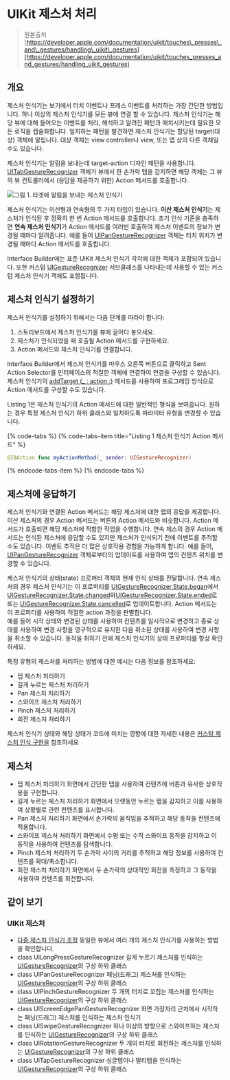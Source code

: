 # UIKit 제스처 처리

> 원본출처  
> [https://developer.apple.com/documentation/uikit/touches\_presses\_and\_gestures/handling\_uikit\_gestures](https://developer.apple.com/documentation/uikit/touches_presses_and_gestures/handling_uikit_gestures)

## 개요

제스처 인식기는 보기에서 터치 이벤트나 프레스 이벤트를 처리하는 가장 간단한 방법입니다. 하나 이상의 제스처 인식기를 모든 뷰에 연결 할 수 있습니다. 제스처 인식기는 해당 뷰에 대해 들어오는 이벤트를 처리, 해석하고 알려진 패턴과 매치시키는데 필요한 모든 로직을 캡슐화합니다. 일치하는 패턴을 발견하면 제스처 인식기는 할당된 target\(대상\) 객체에 알립니다. 대상 객체는 view controller나 view, 또는 앱 상의 다른 객체일수도 있습니다.

제스처 인식기는 알림을 보내는데 target-action 디자인 패턴을 사용합니다. [UITabGestureRecognizer](../../not-found.md) 객체가 뷰에서 한 손가락 탭을 감지하면 해당 객체는 그 뷰의 뷰 컨트롤러에서 \(응답을 제공하기 위한\) Action 메서드를 호출합니다.

![&#xADF8;&#xB9BC; 1. &#xD0C0;&#xAC9F;&#xC5D0; &#xC54C;&#xB9BC;&#xC744; &#xBCF4;&#xB0B4;&#xB294; &#xC81C;&#xC2A4;&#xCC98; &#xC778;&#xC2DD;&#xAE30;](https://docs-assets.developer.apple.com/published/7c21d852b9/0c8c5e29-c846-4a16-988b-3d809eafbb6b.png)

제스처 인식기는 이산형과 연속형의 두 가지 타입이 있습니다. **이산 제스처 인식기**는 제스처가 인식된 후 정확히 한 번 Action 메서드를 호출합니다. 초기 인식 기준을 충족하면 **연속 제스처 인식기**가 Action 메서드를 여러번 호출하여 제스처 이벤트의 정보가 변경될 때마다 알려줍니다. 예를 들어 [UIPanGestureRecognizer](../../not-found.md) 객체는 터치 위치가 변경될 때마다 Action 메서드를 호출합니다.

Interface Builder에는 표준 UIKit 제스처 인식기 각각에 대한 객체가 포함되어 있습니다. 또한 커스텀 [UIGestureRecognizer](../../not-found.md) 서브클래스를 나타내는데 사용할 수 있는 커스텀 제스처 인식기 객체도 포함됩니다.

## 제스처 인식기 설정하기

제스처 인식기를 설정하기 위해서는 다음 단계를 따라야 합니다:

1. 스토리보드에서 제스처 인식기를 뷰에 끌어다 놓으세요.
2. 제스처가 인식되었을 때 호출될 Action 메서드를 구현하세요.
3. Action 메서드와 제스처 인식기를 연결합니다.

Interface Builder에서 제스처 인식기를 마우스 오른쪽 버튼으로 클릭하고 Sent Action Selector를 인터페이스의 적절한 객체에 연결하여 연결을 구성할 수 있습니다. 제스처 인식기의 [addTarget \(\_ : action :\)](../../not-found.md) 메서드를 사용하여 프로그래밍 방식으로 Action 메서드를 구성할 수도 있습니다.

Listing 1은 제스처 인식기의 Action 메서드에 대한 일반적인 형식을 보여줍니다. 원하는 경우 특정 제스처 인식기 하위 클래스와 일치하도록 파라미터 유형을 변경할 수 있습니다.

{% code-tabs %}
{% code-tabs-item title="Listing 1 제스처 인식기 Action 메서드" %}
```swift
@IBAction func myActionMethod(_ sender: UIGestureRecognizer)
```
{% endcode-tabs-item %}
{% endcode-tabs %}

## 제스처에 응답하기

제스처 인식기와 연결된 Action 메서드는 해당 제스처에 대한 앱의 응답을 제공합니다. 이산 제스처의 경우 Action 메서드는 버튼의 Action 메서드와 비슷합니다. Action 메서드가 호출되면 해당 제스처에 적합한 작업을 수행합니다. 연속 제스의 경우 Action 메서드는 인식된 제스처에 응답할 수도 있지만 제스처가 인식되기 전에 이벤트를 추적할 수도 있습니다. 이벤트 추적은 더 많은 상호작용 경험을 가능하게 합니다. 예를 들어, [UIPanGestureRecognizer](../../not-found.md) 객체로부터의 업데이트를 사용하여 앱의 컨텐츠 위치를 변경할 수 있습니다.

제스처 인식기의 상태\(state\) 프로퍼티 객체의 현재 인식 상태를 전달합니다. 연속 제스처의 경우 제스처 인식기는 이 프로퍼티를 [UIGestureRecognizer.State.began](../../not-found.md)에서 [UIGestureRecognizer.State.changed](../../not-found.md)와[UIGestureRecognizer.State.ended](../../not-found.md)로 또는 [UIGestureRecognizer.State.cancelled](../../not-found.md)로 업데이트합니다. Action 메서드는 이 프로퍼티를 사용하여 적절한 action 과정을 판별합니다.  
예를 들어 시작 상태와 변경된 상태를 사용하여 컨텐츠를 일시적으로 변경하고 종료 상태를 사용하여 변경 사항을 영구적으로 유지한 다음 취소된 상태를 사용하여 변경 사항을 취소할 수 있습니다. 동작을 취하기 전에 제스처 인식기의 상태 프로퍼티를 항상 확인하세요.

특정 유형의 제스처를 처리하는 방법에 대한 예시는 다음 정보를 참조하세요:

* 탭 제스처 처리하기
* 길게 누르는 제스처 처리하기
* Pan 제스처 처리하기
* 스와이프 제스처 처리하기
* Pinch 제스처 처리하기
* 회전 제스처 처리하기

제스처 인식기 상태와 해당 상태가 코드에 미치는 영향에 대한 자세한 내용은 [커스텀 제스처 인식 구현을](../../not-found.md) 참조하세요

## 제스처

* 탭 제스처 처리하기 화면에서 간단한 탭을 사용하여 컨텐츠에 버튼과 유사한 상호작용을 구현합니다.
* 길게 누르는 제스처 처리하기 화면에서 오랫동안 누르는 탭을 감지하고 이를 사용하여 상황별로 관련 컨텐츠를 표시합니다.
* Pan 제스처 처리하기 화면에서 손가락의 움직임을 추적하고 해당 동작을 컨텐츠에 적용합니다.
* 스와이프 제스처 처리하기 화면에서 수평 또는 수직 스와이프 동작을 감지하고 이 동작을 사용하여 컨텐츠를 탐색합니다.
* Pinch 제스처 처리하기 두 손가락 사이의 거리를 추적하고 해당 정보를 사용하여 컨텐츠를 확대/축소합니다.
* 회전 제스처 처리하기 화면에서 두 손가락의 상대적인 회전을 측정하고 그 동작을 사용하여 컨텐츠를 회전합니다.

## 같이 보기

### UIKit 제스처

* [다중 제스처 인식기 조정](../../not-found.md) 동일한 뷰에서 여러 개의 제스처 인식기를 사용하는 방법을 확인합니다.
* class UILongPressGestureRecognizer 길게 누르기 제스처를 인식하는 [UIGestureRecognizer](../../not-found.md)의 구상 하위 클래스
* class UIPanGestureRecognizer 패닝\(드래그\) 제스처를 인식하는 [UIGestureRecognizer](../../not-found.md)의 구상 하위 클래스
* class UIPinchGestureRecognizer 두 개의 터치로 꼬집는 제스처를 인식하는 [UIGestureRecognizer](../../not-found.md)의 구상 하위 클래스
* class UIScreenEdgePanGestureRecognizer 화면 가장자리 근처에서 시작하는 패닝\(드래그\) 제스처를 인식하는 제스처 인식기
* class UISwipeGestureRecognizer 하나 이상의 방향으로 스와이프하는 제스처를 인식하는 [UIGestureRecognizer](../../not-found.md)의 구상 하위 클래스
* class UIRotationGestureRecognizer 두 개의 터치로 회전하는 제스처를 인식하는 [UIGestureRecognizer](../../not-found.md)의 구상 하위 클래스
* class UITapGestureRecognizer 싱글탭이나 멀티탭을 인식하는 [UIGestureRecognizer](../../not-found.md)의 구상 하위 클래스


